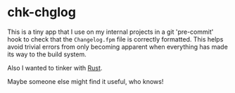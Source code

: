 chk-chglog
==========

This is a tiny app that I use on my internal projects in a git 'pre-commit' hook
to check that the `Changelog.fpm` file is correctly formatted. This helps avoid
trivial errors from only becoming apparent when everything has made its way to
the build system.

Also I wanted to tinker with [Rust](www.rustlang.org). 

Maybe someone else might find it useful, who knows!
